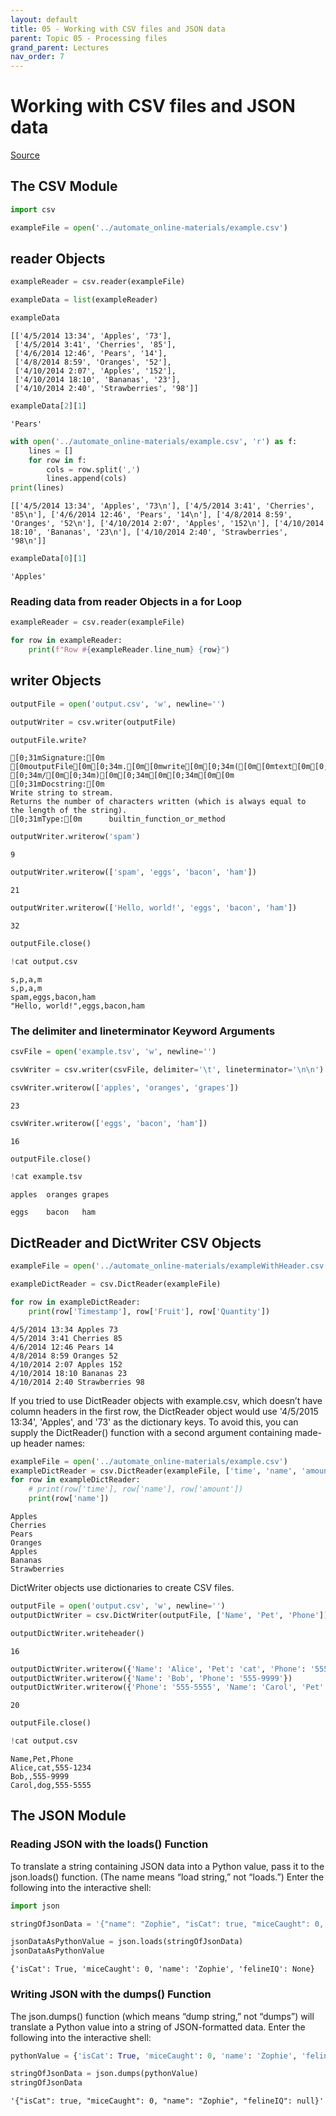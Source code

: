 ```yaml
---
layout: default
title: 05 - Working with CSV files and JSON data
parent: Topic 05 - Processing files
grand_parent: Lectures
nav_order: 7
---
```

# Working with CSV files and JSON data
[Source](https://automatetheboringstuff.com/2e/chapter16/)

## The CSV Module


```python
import csv
```


```python
exampleFile = open('../automate_online-materials/example.csv')
```

## reader Objects


```python
exampleReader = csv.reader(exampleFile)
```


```python
exampleData = list(exampleReader)
```


```python
exampleData
```




    [['4/5/2014 13:34', 'Apples', '73'],
     ['4/5/2014 3:41', 'Cherries', '85'],
     ['4/6/2014 12:46', 'Pears', '14'],
     ['4/8/2014 8:59', 'Oranges', '52'],
     ['4/10/2014 2:07', 'Apples', '152'],
     ['4/10/2014 18:10', 'Bananas', '23'],
     ['4/10/2014 2:40', 'Strawberries', '98']]




```python
exampleData[2][1]
```




    'Pears'




```python
with open('../automate_online-materials/example.csv', 'r') as f:
    lines = []
    for row in f:
        cols = row.split(',')
        lines.append(cols)
print(lines)
```

    [['4/5/2014 13:34', 'Apples', '73\n'], ['4/5/2014 3:41', 'Cherries', '85\n'], ['4/6/2014 12:46', 'Pears', '14\n'], ['4/8/2014 8:59', 'Oranges', '52\n'], ['4/10/2014 2:07', 'Apples', '152\n'], ['4/10/2014 18:10', 'Bananas', '23\n'], ['4/10/2014 2:40', 'Strawberries', '98\n']]



```python
exampleData[0][1]
```




    'Apples'



### Reading data from reader Objects in a for Loop


```python
exampleReader = csv.reader(exampleFile)
```


```python
for row in exampleReader:
    print(f"Row #{exampleReader.line_num} {row}")
```

## writer Objects


```python
outputFile = open('output.csv', 'w', newline='')
```


```python
outputWriter = csv.writer(outputFile)
```


```python
outputFile.write?
```


    [0;31mSignature:[0m [0moutputFile[0m[0;34m.[0m[0mwrite[0m[0;34m([0m[0mtext[0m[0;34m,[0m [0;34m/[0m[0;34m)[0m[0;34m[0m[0;34m[0m[0m
    [0;31mDocstring:[0m
    Write string to stream.
    Returns the number of characters written (which is always equal to
    the length of the string).
    [0;31mType:[0m      builtin_function_or_method




```python
outputWriter.writerow('spam')
```




    9




```python
outputWriter.writerow(['spam', 'eggs', 'bacon', 'ham'])
```




    21




```python
outputWriter.writerow(['Hello, world!', 'eggs', 'bacon', 'ham'])
```




    32




```python
outputFile.close()
```


```python
!cat output.csv
```

    s,p,a,m
    s,p,a,m
    spam,eggs,bacon,ham
    "Hello, world!",eggs,bacon,ham


### The delimiter and lineterminator Keyword Arguments


```python
csvFile = open('example.tsv', 'w', newline='')
```


```python
csvWriter = csv.writer(csvFile, delimiter='\t', lineterminator='\n\n')
```


```python
csvWriter.writerow(['apples', 'oranges', 'grapes'])
```




    23




```python
csvWriter.writerow(['eggs', 'bacon', 'ham'])
```




    16




```python
outputFile.close()
```


```python
!cat example.tsv
```

    apples	oranges	grapes
    
    eggs	bacon	ham
    


## DictReader and DictWriter CSV Objects



```python
exampleFile = open('../automate_online-materials/exampleWithHeader.csv')
```


```python
exampleDictReader = csv.DictReader(exampleFile)
```


```python
for row in exampleDictReader:
    print(row['Timestamp'], row['Fruit'], row['Quantity'])
```

    4/5/2014 13:34 Apples 73
    4/5/2014 3:41 Cherries 85
    4/6/2014 12:46 Pears 14
    4/8/2014 8:59 Oranges 52
    4/10/2014 2:07 Apples 152
    4/10/2014 18:10 Bananas 23
    4/10/2014 2:40 Strawberries 98


If you tried to use DictReader objects with example.csv, which doesn’t have column headers in the first row, the DictReader object would use '4/5/2015 13:34', 'Apples', and '73' as the dictionary keys. To avoid this, you can supply the DictReader() function with a second argument containing made-up header names:


```python
exampleFile = open('../automate_online-materials/example.csv')
exampleDictReader = csv.DictReader(exampleFile, ['time', 'name', 'amount'])
for row in exampleDictReader:
    # print(row['time'], row['name'], row['amount'])
    print(row['name'])
```

    Apples
    Cherries
    Pears
    Oranges
    Apples
    Bananas
    Strawberries


DictWriter objects use dictionaries to create CSV files.


```python
outputFile = open('output.csv', 'w', newline='')
outputDictWriter = csv.DictWriter(outputFile, ['Name', 'Pet', 'Phone'])
```


```python
outputDictWriter.writeheader()
```




    16




```python
outputDictWriter.writerow({'Name': 'Alice', 'Pet': 'cat', 'Phone': '555-1234'})
outputDictWriter.writerow({'Name': 'Bob', 'Phone': '555-9999'})
outputDictWriter.writerow({'Phone': '555-5555', 'Name': 'Carol', 'Pet': 'dog'})
```




    20




```python
outputFile.close()
```


```python
!cat output.csv
```

    Name,Pet,Phone
    Alice,cat,555-1234
    Bob,,555-9999
    Carol,dog,555-5555


## The JSON Module

### Reading JSON with the loads() Function

To translate a string containing JSON data into a Python value, pass it to the json.loads() function. (The name means “load string,” not “loads.”) Enter the following into the interactive shell:


```python
import json
```


```python
stringOfJsonData = '{"name": "Zophie", "isCat": true, "miceCaught": 0, "felineIQ": null}'
```


```python
jsonDataAsPythonValue = json.loads(stringOfJsonData)
jsonDataAsPythonValue
```




    {'isCat': True, 'miceCaught': 0, 'name': 'Zophie', 'felineIQ': None}



### Writing JSON with the dumps() Function
The json.dumps() function (which means “dump string,” not “dumps”) will translate a Python value into a string of JSON-formatted data. Enter the following into the interactive shell:


```python
pythonValue = {'isCat': True, 'miceCaught': 0, 'name': 'Zophie', 'felineIQ': None}
```


```python
stringOfJsonData = json.dumps(pythonValue)
stringOfJsonData
```




    '{"isCat": true, "miceCaught": 0, "name": "Zophie", "felineIQ": null}'




```python

```
